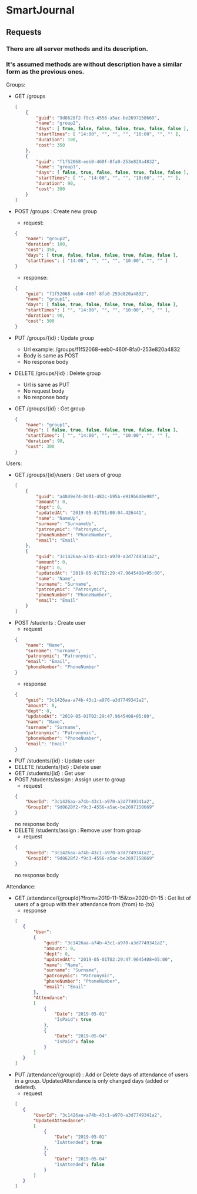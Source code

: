 # SmartJournal

## Requests
### There are all server methods and its description.
### It's assumed methods are without description have a similar form as the previous ones.

Groups:
- GET /groups
    ```json
    [
        {
            "guid": "9d8628f2-f9c3-4556-a5ac-be2697158669",
            "name": "group2",
            "days": [ true, false, false, false, true, false, false ],
            "startTimes": [ "14:00", "", "", "", "10:00", "", "" ],
            "duration": 100,
            "cost": 350
        },
        {
            "guid": "f1f52068-eeb0-460f-8fa0-253e820a4832",
            "name": "group1",
            "days": [ false, true, false, false, true, false, false ],
            "startTimes": [ "", "14:00", "", "", "10:00", "", "" ],
            "duration": 90,
            "cost": 300
        }
    ]
    ```
- POST /groups : Create new group
    - request:
    ```json
    {
        "name": "group2",
        "duration": 100,
        "cost": 350,
        "days": [ true, false, false, false, true, false, false ],
        "startTimes": [ "14:00", "", "", "", "10:00", "", "" ]
    }
    ```
    - response:
    ```json
    {
        "guid": "f1f52068-eeb0-460f-8fa0-253e820a4832",
        "name": "group1",
        "days": [ false, true, false, false, true, false, false ],
        "startTimes": [ "", "14:00", "", "", "10:00", "", "" ],
        "duration": 90,
        "cost": 300
    }
    ```
    
- PUT /groups/{id} : Update group
  - Url example: /groups/f1f52068-eeb0-460f-8fa0-253e820a4832
  - Body is same as POST
  - No response body

- DELETE /groups/{id} : Delete group
  - Url is same as PUT
  - No request body
  - No response body
  
- GET /groups/{id} : Get group
    ```json
    {
        "name": "group1",
        "days": [ false, true, false, false, true, false, false ],
        "startTimes": [ "", "14:00", "", "", "10:00", "", "" ],
        "duration": 90,
        "cost": 300
    }
    ```
   
Users:
 - GET /groups/{id}/users : Get users of group
    ```json
    [
        {
            "guid": "a4049e74-0d01-482c-b95b-e919b640e98f",
            "amount": 0,
            "dept": 0,
            "updatedAt": "2019-05-01T01:00:04.426441",
            "name": "NameUp",
            "surname": "SurnameUp",
            "patronymic": "Patronymic",
            "phoneNumber": "PhoneNumber",
            "email": "Email"
        },
        {
            "guid": "3c1426aa-a74b-43c1-a970-a3d7749341a2",
            "amount": 0,
            "dept": 0,
            "updatedAt": "2019-05-01T02:29:47.9645408+05:00",
            "name": "Name",
            "surname": "Surname",
            "patronymic": "Patronymic",
            "phoneNumber": "PhoneNumber",
            "email": "Email"
        }
    ]
    ```
 - POST /students : Create user
   - request
    ```json
    {
        "name": "Name",
        "surname": "Surname",
        "patronymic": "Patronymic",
        "email": "Email",
        "phoneNumber": "PhoneNumber"
    }
    ```
   - response
    ```json
    {
        "guid": "3c1426aa-a74b-43c1-a970-a3d7749341a2",
        "amount": 0,
        "dept": 0,
        "updatedAt": "2019-05-01T02:29:47.9645408+05:00",
        "name": "Name",
        "surname": "Surname",
        "patronymic": "Patronymic",
        "phoneNumber": "PhoneNumber",
        "email": "Email"
    }
    ```
 - PUT /students/{id} : Update user
 - DELETE /students/{id} : Delete user
 - GET /students/{id} : Get user
 - POST /students/assign : Assign user to group
    - request
    ```json
    {
        "UserId": "3c1426aa-a74b-43c1-a970-a3d7749341a2",
        "GroupId": "9d8628f2-f9c3-4556-a5ac-be2697158669"
    }
    ```
    no response body
  - DELETE /students/assign : Remove user from group
    - request
    ```json
    {
        "UserId": "3c1426aa-a74b-43c1-a970-a3d7749341a2",
        "GroupId": "9d8628f2-f9c3-4556-a5ac-be2697158669"
    }
    ```
    no response body
    
Attendance:
  - GET /attendance/{groupId}?from=2019-11-15&to=2020-01-15 : Get list of users of a group with their attendance from {from} to {to}
     - response
     ```json
     [
        {
            "User": 
            {
                "guid": "3c1426aa-a74b-43c1-a970-a3d7749341a2",
                "amount": 0,
                "dept": 0,
                "updatedAt": "2019-05-01T02:29:47.9645408+05:00",
                "name": "Name",
                "surname": "Surname",
                "patronymic": "Patronymic",
                "phoneNumber": "PhoneNumber",
                "email": "Email"
            },
            "Attendance":
            [
                {
                    "Date": "2019-05-01"
                    "IsPaid": true
                },
                {
                    "Date": "2019-05-04"
                    "IsPaid": false
                }
            ]
        }
     ]
     ```
   - PUT /attendance/{groupId} : Add or Delete days of attendance of users in a group. UpdatedAttendance is only changed days (added or deleted).
     - request
     ```json
     [
        {
            "UserId": "3c1426aa-a74b-43c1-a970-a3d7749341a2",
            "UpdatedAttendance":
            [
                {
                    "Date": "2019-05-01"
                    "IsAttended": true
                },
                {
                    "Date": "2019-05-04"
                    "IsAttended": false
                }
            ]
        }
     ]
     ```
